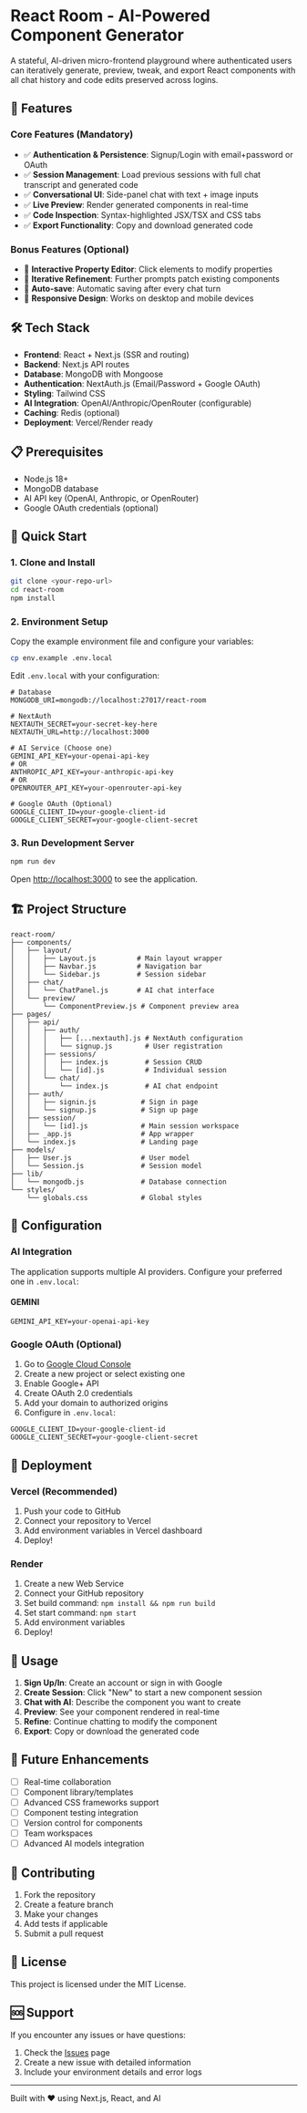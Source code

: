 # React Room - AI-Powered Component Generator

A stateful, AI-driven micro-frontend playground where authenticated users can iteratively generate, preview, tweak, and export React components with all chat history and code edits preserved across logins.

## 🚀 Features

### Core Features (Mandatory)
- ✅ **Authentication & Persistence**: Signup/Login with email+password or OAuth
- ✅ **Session Management**: Load previous sessions with full chat transcript and generated code
- ✅ **Conversational UI**: Side-panel chat with text + image inputs
- ✅ **Live Preview**: Render generated components in real-time
- ✅ **Code Inspection**: Syntax-highlighted JSX/TSX and CSS tabs
- ✅ **Export Functionality**: Copy and download generated code

### Bonus Features (Optional)
- 🎨 **Interactive Property Editor**: Click elements to modify properties
- 🔄 **Iterative Refinement**: Further prompts patch existing components
- 💾 **Auto-save**: Automatic saving after every chat turn
- 📱 **Responsive Design**: Works on desktop and mobile devices

## 🛠️ Tech Stack

- **Frontend**: React + Next.js (SSR and routing)
- **Backend**: Next.js API routes
- **Database**: MongoDB with Mongoose
- **Authentication**: NextAuth.js (Email/Password + Google OAuth)
- **Styling**: Tailwind CSS
- **AI Integration**: OpenAI/Anthropic/OpenRouter (configurable)
- **Caching**: Redis (optional)
- **Deployment**: Vercel/Render ready

## 📋 Prerequisites

- Node.js 18+ 
- MongoDB database
- AI API key (OpenAI, Anthropic, or OpenRouter)
- Google OAuth credentials (optional)

## 🚀 Quick Start

### 1. Clone and Install

```bash
git clone <your-repo-url>
cd react-room
npm install
```

### 2. Environment Setup

Copy the example environment file and configure your variables:

```bash
cp env.example .env.local
```

Edit `.env.local` with your configuration:

```env
# Database
MONGODB_URI=mongodb://localhost:27017/react-room

# NextAuth
NEXTAUTH_SECRET=your-secret-key-here
NEXTAUTH_URL=http://localhost:3000

# AI Service (Choose one)
GEMINI_API_KEY=your-openai-api-key
# OR
ANTHROPIC_API_KEY=your-anthropic-api-key
# OR
OPENROUTER_API_KEY=your-openrouter-api-key

# Google OAuth (Optional)
GOOGLE_CLIENT_ID=your-google-client-id
GOOGLE_CLIENT_SECRET=your-google-client-secret
```

### 3. Run Development Server

```bash
npm run dev
```

Open [http://localhost:3000](http://localhost:3000) to see the application.

## 🏗️ Project Structure

```
react-room/
├── components/
│   ├── layout/
│   │   ├── Layout.js          # Main layout wrapper
│   │   ├── Navbar.js          # Navigation bar
│   │   └── Sidebar.js         # Session sidebar
│   ├── chat/
│   │   └── ChatPanel.js       # AI chat interface
│   └── preview/
│       └── ComponentPreview.js # Component preview area
├── pages/
│   ├── api/
│   │   ├── auth/
│   │   │   ├── [...nextauth].js # NextAuth configuration
│   │   │   └── signup.js        # User registration
│   │   ├── sessions/
│   │   │   ├── index.js         # Session CRUD
│   │   │   └── [id].js          # Individual session
│   │   └── chat/
│   │       └── index.js         # AI chat endpoint
│   ├── auth/
│   │   ├── signin.js           # Sign in page
│   │   └── signup.js           # Sign up page
│   ├── session/
│   │   └── [id].js             # Main session workspace
│   ├── _app.js                 # App wrapper
│   └── index.js                # Landing page
├── models/
│   ├── User.js                 # User model
│   └── Session.js              # Session model
├── lib/
│   └── mongodb.js              # Database connection
└── styles/
    └── globals.css             # Global styles
```

## 🔧 Configuration

### AI Integration

The application supports multiple AI providers. Configure your preferred one in `.env.local`:

#### GEMINI
```env
GEMINI_API_KEY=your-openai-api-key
```
### Google OAuth (Optional)

1. Go to [Google Cloud Console](https://console.cloud.google.com/)
2. Create a new project or select existing one
3. Enable Google+ API
4. Create OAuth 2.0 credentials
5. Add your domain to authorized origins
6. Configure in `.env.local`:

```env
GOOGLE_CLIENT_ID=your-google-client-id
GOOGLE_CLIENT_SECRET=your-google-client-secret
```

## 🚀 Deployment

### Vercel (Recommended)

1. Push your code to GitHub
2. Connect your repository to Vercel
3. Add environment variables in Vercel dashboard
4. Deploy!

### Render

1. Create a new Web Service
2. Connect your GitHub repository
3. Set build command: `npm install && npm run build`
4. Set start command: `npm start`
5. Add environment variables
6. Deploy!

## 📝 Usage

1. **Sign Up/In**: Create an account or sign in with Google
2. **Create Session**: Click "New" to start a new component session
3. **Chat with AI**: Describe the component you want to create
4. **Preview**: See your component rendered in real-time
5. **Refine**: Continue chatting to modify the component
6. **Export**: Copy or download the generated code

## 🔮 Future Enhancements

- [ ] Real-time collaboration
- [ ] Component library/templates
- [ ] Advanced CSS frameworks support
- [ ] Component testing integration
- [ ] Version control for components
- [ ] Team workspaces
- [ ] Advanced AI models integration

## 🤝 Contributing

1. Fork the repository
2. Create a feature branch
3. Make your changes
4. Add tests if applicable
5. Submit a pull request

## 📄 License

This project is licensed under the MIT License.

## 🆘 Support

If you encounter any issues or have questions:

1. Check the [Issues](https://github.com/your-repo/issues) page
2. Create a new issue with detailed information
3. Include your environment details and error logs

---

Built with ❤️ using Next.js, React, and AI
